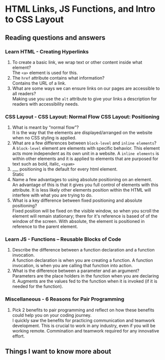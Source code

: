 # HTML Links, JS Functions, and Intro to CSS Layout

## Reading questions and answers

### Learn HTML - **Creating Hyperlinks**

1. To create a basic link, we wrap text or other content inside what element?<br>
The `<a>` element is used for this.
2. The `href` attribute contains what information?<br>
Contains the URL of a link.
3. What are some ways we can ensure links on our pages are accessible to all readers?<br>
Making use you use the `alt` attribute to give your links a description for readers with accessibility needs.

### CSS Layout - **CSS Layout: Normal Flow CSS Layout: Positioning**

1. What is meant by “normal flow”?<br>
It is the way that the elements are displayed/arranged on the website when no CSS styling is applied.
2. What are a few differences between `block-level` and `inline elements`?<br>
A `block-level` element are elements with specific behavior. This element acts more independent as its own unit in a website. A `inline elements` is within other elements and it is applied to elements that are purposed for text such as bold, italic, `<spam>`
3. ___ positioning is the default for every html element.<br>
Static
4. Name a few advantages to using absolute positioning on an element.<br>
An advantage of this is that it gives you full control of elements with this attribute. It is less likely other elements position within the HTML will interfere with what you are trying to do.
5. What is a key difference between fixed positioning and absolute positioning?<br>
Fixed position will be fixed on the visible window, so when you scroll the element will remain stationary; there for it's reference is based of of the window of the screen. With absolute, the element is positioned in reference to the parent element.  

### Learn JS - **Functions – Reusable Blocks of Code**

1. Describe the difference between a function declaration and a function invocation.<br>
A function declaration is when you are creating a function. A function invocation, is when you are calling that function into action.
2. What is the difference between a parameter and an argument?<br>
Parameters are the place holders in the function when you are declaring it. Augments are the values fed to the function when it is invoked (if it is needed for the function).

### Miscellaneous - **6 Reasons for Pair Programming**

1. Pick 2 benefits to pair programming and reflect on how these benefits could help you on your coding journey.<br>
I quickly saw the benefits for practicing communication and teamwork development. This is crucial to work in any industry, even if you will be working remote. Commination and teamwork required for any innovative effort.

## Things I want to know more about